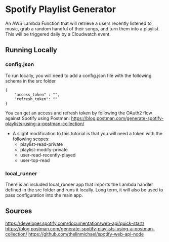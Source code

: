 ﻿# Spotify Playlist Generator
An AWS Lambda Function that will retrieve a users recently listened to music, grab a random handful of their songs, and turn them into a playlist. This will be triggered daily by a Cloudwatch event.

## Running Locally

### config.json

To run locally, you will need to add a config.json file with the following schema in the src folder

    {   
	    "access_token" : "",   
	    "refresh_token": ""
    }

You can get an access and refresh token by following the OAuth2 flow against Spotify using Postman: https://blog.postman.com/generate-spotify-playlists-using-a-postman-collection/
* A slight modification to this tutorial is that you will need a token with the following scopes:
	* playlist-read-private 
	* playlist-modify-private 
	* user-read-recently-played 
	* user-top-read
### local_runner
There is an included local_runner app that imports the Lambda handler defined in the src folder and runs it locally. Long term, it will also be used to pass configuration into the main app.

## Sources
https://developer.spotify.com/documentation/web-api/quick-start/
https://blog.postman.com/generate-spotify-playlists-using-a-postman-collection/
https://github.com/thelinmichael/spotify-web-api-node


